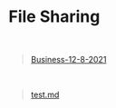 # File Sharing

<br>

>[Business-12-8-2021](markdown/Business-12-8-2021) <br>
<br>


>[test.md](/markdown/test)

<br>
